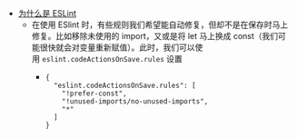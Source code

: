 - [为什么是 ESLint](https://hyoban.xlog.app/why-eslint)
	- 在使用 ESlint 时，有些规则我们希望能自动修复，但却不是在保存时马上修复。比如移除未使用的 import，又或是将 let 马上换成 const（我们可能很快就会对变量重新赋值）。此时，我们可以使用 `eslint.codeActionsOnSave.rules` 设置
		- ```
		  {
		    "eslint.codeActionsOnSave.rules": [
		      "!prefer-const",
		      "!unused-imports/no-unused-imports",
		      "*"
		    ]
		  }
		  ```